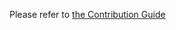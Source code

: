 Please refer to [the Contribution Guide](https://argo-cd.readthedocs.io/en/stable/developer-guide/contributing/)
